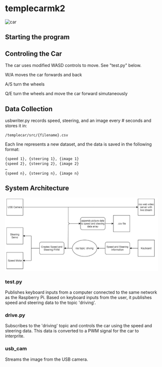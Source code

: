 # templecarmk2

![car](readmeimages/car.jpg)

## Starting the program

## Controling the Car

The car uses modified WASD controls to move. See "test.py" below.

W/A moves the car forwards and back

A/S turn the wheels

Q/E turn the wheels and move the car forward simutaneously

## Data Collection

usbwriter.py records speed, steering, and an image every # seconds and stores it in:

```
/templecar/src/{filename}.csv
```

Each line represents a new dataset, and the data is saved in the following format:
```
{speed 1}, {steering 1}, {image 1}
{speed 2}, {steering 2}, {image 2}
…
{speed n}, {steering n}, {image n}
```

## System Architecture

![architecture](readmeimages/SystemArchitecture.JPG)

### test.py

Publishes keyboard inputs from a computer connected to the same network as the Raspberry Pi. Based on keyboard inputs from the user, it publishes speed and steering data to the topic 'driving'.

### drive.py

Subscribes to the 'driving' topic and controls the car using the speed and steering data. This data is converted to a PWM signal for the car to interprite. 

### usb_cam

Streams the image from the USB camera. 
